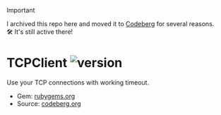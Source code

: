 > [!IMPORTANT]  
> I archived this repo here and moved it to [Codeberg](https://codeberg.org/mblumtritt/tcp-client) for several reasons.
> <br/>🛠️ It's still active there!

# TCPClient ![version](https://img.shields.io/gem/v/tcp-client?label=)

Use your TCP connections with working timeout.

- Gem: [rubygems.org](https://rubygems.org/gems/tcp-client)
- Source: [codeberg.org](https://codeberg.org/mblumtritt/tcp-client)
